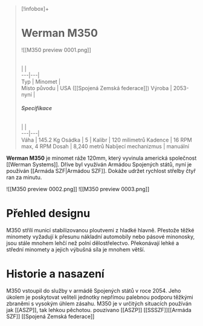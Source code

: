 > [!infobox]+  
> # Werman M350
> ![[M350 preview 0001.png]]  
> ######  
>  |  |  
> ---|---|   
> Typ | Minomet |  
> Místo původu |   USA ([[Spojená Zemská federace]])
> Výroba | 2053-nyní |  
>  ######  **Specifikace**
>  |  |  
> ---|---|   
> Váha | 145.2 Kg
> Osádka | 5
>  | 
>  Kalibr | 120 milimetrů
>  Kadence | 16 RPM max, 4 RPM
>  Dosah | 8,240 metrů
>  Nabíjecí mechanizmus | manuální

**Werman M350** je minomet ráže 120mm, který vyvinula americká společnost [[Werman Systems]]. Dříve byl využíván Armádou Spojených států, nyní je používán [[Armáda SZF|Armádou SZF]]. Dokáže udržet rychlost střelby čtyř ran za minutu.


![[M350 preview 0002.png]] 
![[M350 preview 0003.png]]


# Přehled designu
M350 střílí municí stabilizovanou ploutvemi z hladké hlavně. Přestože těžké minomety vyžadují k přesunu nákladní automobily nebo pásové minonosky, jsou stále mnohem lehčí než polní dělostřelectvo. Překonávají lehké a střední minomety a jejich výbušná síla je mnohem větší.

# Historie a nasazení

M350 vstoupil do služby v armádě Spojených států v roce 2054. Jeho úkolem je poskytovat veliteli jednotky nepřímou palebnou podporu těžkými zbraněmi s vysokým úhlem zásahu. M350 je v určitých situacích používán jak [[ASZP]], tak lehkou pěchotou.
pouzivano [[ASZP]] [[SSSZF]][[Armáda SZF]] [[Spojená Zemská federace]]